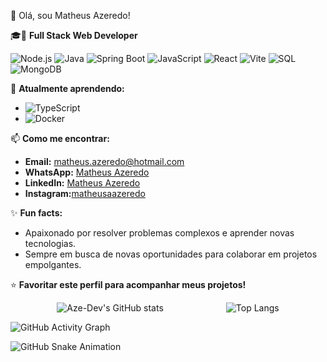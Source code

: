 👋 Olá, sou Matheus Azeredo!

🎓🚀 **Full Stack Web Developer**

![Node.js](https://img.shields.io/badge/-Node.js-339933?style=for-the-badge&logo=nodedotjs&logoColor=white)
![Java](https://img.shields.io/badge/-Java-007396?style=for-the-badge&logo=java&logoColor=white)
![Spring Boot](https://img.shields.io/badge/-Spring_Boot-6DB33F?style=for-the-badge&logo=springboot&logoColor=white)
![JavaScript](https://img.shields.io/badge/-JavaScript-F7DF1E?style=for-the-badge&logo=javascript&logoColor=black)
![React](https://img.shields.io/badge/-React-61DAFB?style=for-the-badge&logo=react&logoColor=black)
![Vite](https://img.shields.io/badge/-Vite-646CFF?style=for-the-badge&logo=vite&logoColor=white)
![SQL](https://img.shields.io/badge/-SQL-4479A1?style=for-the-badge&logo=mysql&logoColor=white)
![MongoDB](https://img.shields.io/badge/-MongoDB-47A248?style=for-the-badge&logo=mongodb&logoColor=white)

🌱 **Atualmente aprendendo:**
- ![TypeScript](https://img.shields.io/badge/-TypeScript-3178C6?style=for-the-badge&logo=typescript&logoColor=white)
- ![Docker](https://img.shields.io/badge/-Docker-2496ED?style=for-the-badge&logo=docker&logoColor=white)

📫 **Como me encontrar:**
- **Email:** matheus.azeredo@hotmail.com
- **WhatsApp:** [Matheus Azeredo](https://wa.me/5548998033577) 
- **LinkedIn:** [Matheus Azeredo](https://www.linkedin.com/in/matheus-azeredo-89bbb7279/)
- **Instagram:**[matheusaazeredo](https://www.instagram.com/matheusaazeredo/)

✨ **Fun facts:**
- Apaixonado por resolver problemas complexos e aprender novas tecnologias.
- Sempre em busca de novas oportunidades para colaborar em projetos empolgantes.

⭐ **Favoritar este perfil para acompanhar meus projetos!**

<div style="display: flex; justify-content: center; gap: 100px">
  <img src="https://github-readme-stats.vercel.app/api?username=Aze-Dev&show_icons=true&theme=radical" alt="Aze-Dev's GitHub stats" style="max-width: 50%;">
  <img src="https://github-readme-stats.vercel.app/api/top-langs/?username=Aze-Dev&layout=compact&theme=radical" alt="Top Langs" style="max-width: 50%;">
</div>

![GitHub Activity Graph](https://github-readme-activity-graph.cyclic.app/graph?username=Aze-Dev&theme=react-dark)

![GitHub Snake Animation](https://github.com/Aze-Dev/Aze-Dev/blob/output/github-contribution-grid-snake.svg)
